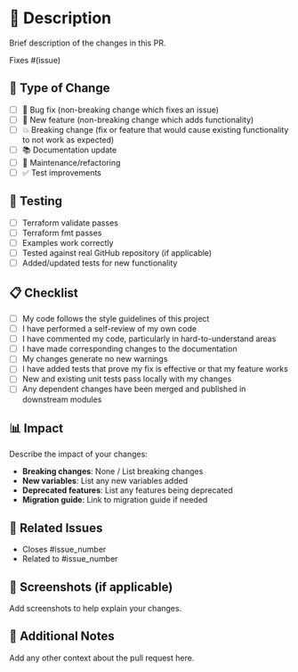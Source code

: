 # 📝 Description

Brief description of the changes in this PR.

Fixes #(issue)

## 🔄 Type of Change

- [ ] 🐛 Bug fix (non-breaking change which fixes an issue)
- [ ] 🚀 New feature (non-breaking change which adds functionality)
- [ ] 💥 Breaking change (fix or feature that would cause existing functionality to not work as expected)
- [ ] 📚 Documentation update
- [ ] 🔧 Maintenance/refactoring
- [ ] ✅ Test improvements

## 🧪 Testing

- [ ] Terraform validate passes
- [ ] Terraform fmt passes
- [ ] Examples work correctly
- [ ] Tested against real GitHub repository (if applicable)
- [ ] Added/updated tests for new functionality

## 📋 Checklist

- [ ] My code follows the style guidelines of this project
- [ ] I have performed a self-review of my own code
- [ ] I have commented my code, particularly in hard-to-understand areas
- [ ] I have made corresponding changes to the documentation
- [ ] My changes generate no new warnings
- [ ] I have added tests that prove my fix is effective or that my feature works
- [ ] New and existing unit tests pass locally with my changes
- [ ] Any dependent changes have been merged and published in downstream modules

## 📊 Impact

Describe the impact of your changes:

- **Breaking changes**: None / List breaking changes
- **New variables**: List any new variables added
- **Deprecated features**: List any features being deprecated
- **Migration guide**: Link to migration guide if needed

## 🔗 Related Issues

- Closes #issue_number
- Related to #issue_number

## 📸 Screenshots (if applicable)

Add screenshots to help explain your changes.

## 📝 Additional Notes

Add any other context about the pull request here.
